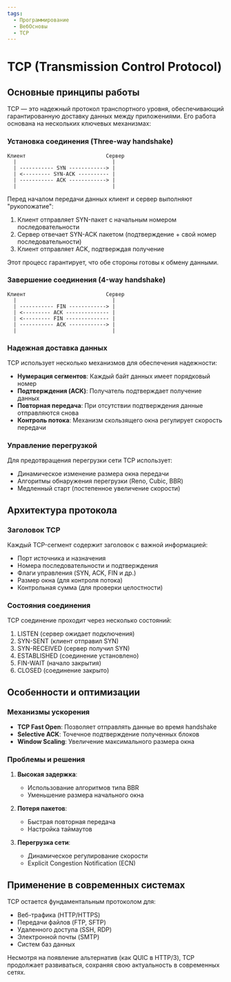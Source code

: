 ```yaml
---
tags:
  - Программирование
  - ВебОсновы
  - TCP
---
```

# TCP (Transmission Control Protocol)

## Основные принципы работы

TCP — это надежный протокол транспортного уровня, обеспечивающий гарантированную доставку данных между приложениями. Его работа основана на нескольких ключевых механизмах:

### Установка соединения (Three-way handshake)

```plaintext
Клиент                          Сервер
  |                               |
  | ----------- SYN ------------> |
  | <--------- SYN-ACK ---------- |
  | ----------- ACK ------------> |
  |                               |
```


Перед началом передачи данных клиент и сервер выполняют "рукопожатие":
1. Клиент отправляет SYN-пакет с начальным номером последовательности
2. Сервер отвечает SYN-ACK пакетом (подтверждение + свой номер последовательности)
3. Клиент отправляет ACK, подтверждая получение

Этот процесс гарантирует, что обе стороны готовы к обмену данными.

### Завершение соединения (4-way handshake)

```plaintext
Клиент                          Сервер
  |                               |
  | ----------- FIN ------------> |
  | <--------- ACK -------------- |
  | <--------- FIN -------------- |
  | ----------- ACK ------------> |
  |                               |
```


### Надежная доставка данных
TCP использует несколько механизмов для обеспечения надежности:
- **Нумерация сегментов**: Каждый байт данных имеет порядковый номер
- **Подтверждения (ACK)**: Получатель подтверждает получение данных
- **Повторная передача**: При отсутствии подтверждения данные отправляются снова
- **Контроль потока**: Механизм скользящего окна регулирует скорость передачи

### Управление перегрузкой
Для предотвращения перегрузки сети TCP использует:
- Динамическое изменение размера окна передачи
- Алгоритмы обнаружения перегрузки (Reno, Cubic, BBR)
- Медленный старт (постепенное увеличение скорости)

## Архитектура протокола

### Заголовок TCP
Каждый TCP-сегмент содержит заголовок с важной информацией:
- Порт источника и назначения
- Номера последовательности и подтверждения
- Флаги управления (SYN, ACK, FIN и др.)
- Размер окна (для контроля потока)
- Контрольная сумма (для проверки целостности)

### Состояния соединения
TCP соединение проходит через несколько состояний:
1. LISTEN (сервер ожидает подключения)
2. SYN-SENT (клиент отправил SYN)
3. SYN-RECEIVED (сервер получил SYN)
4. ESTABLISHED (соединение установлено)
5. FIN-WAIT (начало закрытия)
6. CLOSED (соединение закрыто)

## Особенности и оптимизации

### Механизмы ускорения
- **TCP Fast Open**: Позволяет отправлять данные во время handshake
- **Selective ACK**: Точечное подтверждение полученных блоков
- **Window Scaling**: Увеличение максимального размера окна

### Проблемы и решения
1. **Высокая задержка**: 
   - Использование алгоритмов типа BBR
   - Уменьшение размера начального окна

2. **Потеря пакетов**:
   - Быстрая повторная передача
   - Настройка таймаутов

3. **Перегрузка сети**:
   - Динамическое регулирование скорости
   - Explicit Congestion Notification (ECN)

## Применение в современных системах

TCP остается фундаментальным протоколом для:
- Веб-трафика (HTTP/HTTPS)
- Передачи файлов (FTP, SFTP)
- Удаленного доступа (SSH, RDP)
- Электронной почты (SMTP)
- Систем баз данных

Несмотря на появление альтернатив (как QUIC в HTTP/3), TCP продолжает развиваться, сохраняя свою актуальность в современных сетях.

